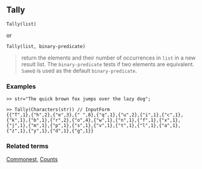 ## Tally

```
Tally(list)
```

or 

```
Tally(list, binary-predicate)
```

> return the elements and their number of occurrences in `list` in a new result list. The `binary-predicate` tests if two elements are equivalent. `SameQ` is used as the default `binary-predicate`.

### Examples

```
>> str="The quick brown fox jumps over the lazy dog";

>> Tally(Characters(str)) // InputForm
{{"T",1},{"h",2},{"e",3},{" ",8},{"q",1},{"u",2},{"i",1},{"c",1},{"k",1},{"b",1},{"r",2},{"o",4},{"w",1},{"n",1},{"f",1},{"x",1},{"j",1},{"m",1},{"p",1},{"s",1},{"v",1},{"t",1},{"l",1},{"a",1},{"z",1},{"y",1},{"d",1},{"g",1}}
```

### Related terms 
[Commonest](Commonest.md), [Counts](Counts.md)